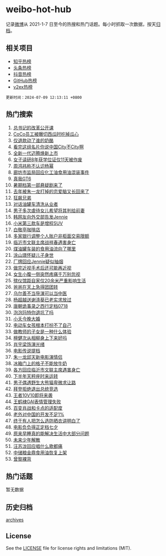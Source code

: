 # weibo-hot-hub

记录[微博](https://www.weibo.com)从 2021-1-7 日至今的热搜和热门话题。每小时抓取一次数据，按天[归档](archives)。

## 相关项目

- [知乎热榜](https://github.com/lonnyzhang423/zhihu-hot-hub)
- [头条热榜](https://github.com/lonnyzhang423/toutiao-hot-hub)
- [抖音热榜](https://github.com/lonnyzhang423/douyin-hot-hub)
- [GitHub热榜](https://github.com/lonnyzhang423/github-hot-hub)
- [v2ex热榜](https://github.com/lonnyzhang423/v2ex-hot-hub)


`更新时间：2024-07-09 12:13:11 +0800`

## 热门搜索

1. [总书记的改革公开课](https://m.weibo.cn/search?containerid=100103type%3D1%26t%3D10%26q%3D%23%E6%80%BB%E4%B9%A6%E8%AE%B0%E7%9A%84%E6%94%B9%E9%9D%A9%E5%85%AC%E5%BC%80%E8%AF%BE%23&stream_entry_id=51&isnewpage=1&extparam=seat%3D1%26pos%3D0%26filter_type%3Drealtimehot%26stream_entry_id%3D51%26dgr%3D0%26q%3D%2523%25E6%2580%25BB%25E4%25B9%25A6%25E8%25AE%25B0%25E7%259A%2584%25E6%2594%25B9%25E9%259D%25A9%25E5%2585%25AC%25E5%25BC%2580%25E8%25AF%25BE%2523%26c_type%3D51%26cate%3D10103%26display_time%3D1720498390%26pre_seqid%3D172049839030602749519)
1. [CoCo员工被曝切西瓜时吃掉瓜心](https://m.weibo.cn/search?containerid=100103type%3D1%26t%3D10%26q%3D%23CoCo%E5%91%98%E5%B7%A5%E8%A2%AB%E6%9B%9D%E5%88%87%E8%A5%BF%E7%93%9C%E6%97%B6%E5%90%83%E6%8E%89%E7%93%9C%E5%BF%83%23&stream_entry_id=31&isnewpage=1&extparam=seat%3D1%26flag%3D2%26filter_type%3Drealtimehot%26c_type%3D31%26lcate%3D5001%26cate%3D5001%26realpos%3D1%26q%3D%2523CoCo%25E5%2591%2598%25E5%25B7%25A5%25E8%25A2%25AB%25E6%259B%259D%25E5%2588%2587%25E8%25A5%25BF%25E7%2593%259C%25E6%2597%25B6%25E5%2590%2583%25E6%258E%2589%25E7%2593%259C%25E5%25BF%2583%2523%26dgr%3D0%26band_rank%3D1%26pos%3D0%26stream_entry_id%3D31%26display_time%3D1720498390%26pre_seqid%3D172049839030602749519)
1. [仅退款动了谁的奶酪](https://m.weibo.cn/search?containerid=100103type%3D1%26t%3D10%26q%3D%23%E4%BB%85%E9%80%80%E6%AC%BE%E5%8A%A8%E4%BA%86%E8%B0%81%E7%9A%84%E5%A5%B6%E9%85%AA%23&stream_entry_id=31&isnewpage=1&extparam=seat%3D1%26flag%3D2%26filter_type%3Drealtimehot%26c_type%3D31%26lcate%3D5001%26cate%3D5001%26realpos%3D2%26q%3D%2523%25E4%25BB%2585%25E9%2580%2580%25E6%25AC%25BE%25E5%258A%25A8%25E4%25BA%2586%25E8%25B0%2581%25E7%259A%2584%25E5%25A5%25B6%25E9%2585%25AA%2523%26dgr%3D0%26band_rank%3D2%26pos%3D1%26stream_entry_id%3D31%26display_time%3D1720498390%26pre_seqid%3D172049839030602749519)
1. [看完这组名片你说中国City不City啊](https://m.weibo.cn/search?containerid=100103type%3D1%26t%3D10%26q%3D%23%E7%9C%8B%E5%AE%8C%E8%BF%99%E7%BB%84%E5%90%8D%E7%89%87%E4%BD%A0%E8%AF%B4%E4%B8%AD%E5%9B%BDCity%E4%B8%8DCity%E5%95%8A%23&stream_entry_id=31&isnewpage=1&extparam=seat%3D1%26flag%3D0%26filter_type%3Drealtimehot%26c_type%3D31%26lcate%3D5001%26cate%3D5001%26realpos%3D3%26q%3D%2523%25E7%259C%258B%25E5%25AE%258C%25E8%25BF%2599%25E7%25BB%2584%25E5%2590%258D%25E7%2589%2587%25E4%25BD%25A0%25E8%25AF%25B4%25E4%25B8%25AD%25E5%259B%25BDCity%25E4%25B8%258DCity%25E5%2595%258A%2523%26dgr%3D0%26band_rank%3D3%26pos%3D2%26stream_entry_id%3D31%26display_time%3D1720498390%26pre_seqid%3D172049839030602749519)
1. [全新一代迈腾焕新上市](https://m.weibo.cn/search?containerid=100103type%3D1%26t%3D10%26q%3D%23%E5%85%A8%E6%96%B0%E4%B8%80%E4%BB%A3%E8%BF%88%E8%85%BE%E7%84%95%E6%96%B0%E4%B8%8A%E5%B8%82%23&stream_entry_id=31&isnewpage=1&extparam=seat%3D1%26filter_type%3Drealtimehot%26c_type%3D31%26lcate%3D5001%26cate%3D5001%26topic_ad%3D1%26is_ad_pos%3D1%26adid%3D245367%26stream_entry_id%3D31%26dgr%3D0%26q%3D%2523%25E5%2585%25A8%25E6%2596%25B0%25E4%25B8%2580%25E4%25BB%25A3%25E8%25BF%2588%25E8%2585%25BE%25E7%2584%2595%25E6%2596%25B0%25E4%25B8%258A%25E5%25B8%2582%2523%26band_rank%3D4%26pos%3D3%26display_time%3D1720498390%26pre_seqid%3D172049839030602749519)
1. [女子读研8年获学位证仅11天被作废](https://m.weibo.cn/search?containerid=100103type%3D1%26t%3D10%26q%3D%23%E5%A5%B3%E5%AD%90%E8%AF%BB%E7%A0%948%E5%B9%B4%E8%8E%B7%E5%AD%A6%E4%BD%8D%E8%AF%81%E4%BB%8511%E5%A4%A9%E8%A2%AB%E4%BD%9C%E5%BA%9F%23&stream_entry_id=31&isnewpage=1&extparam=seat%3D1%26flag%3D0%26filter_type%3Drealtimehot%26c_type%3D31%26lcate%3D5001%26cate%3D5001%26realpos%3D4%26q%3D%2523%25E5%25A5%25B3%25E5%25AD%2590%25E8%25AF%25BB%25E7%25A0%25948%25E5%25B9%25B4%25E8%258E%25B7%25E5%25AD%25A6%25E4%25BD%258D%25E8%25AF%2581%25E4%25BB%258511%25E5%25A4%25A9%25E8%25A2%25AB%25E4%25BD%259C%25E5%25BA%259F%2523%26dgr%3D0%26band_rank%3D4%26pos%3D4%26stream_entry_id%3D31%26display_time%3D1720498390%26pre_seqid%3D172049839030602749519)
1. [周鸿祎称不认识杨幂](https://m.weibo.cn/search?containerid=100103type%3D1%26t%3D10%26q%3D%23%E5%91%A8%E9%B8%BF%E7%A5%8E%E7%A7%B0%E4%B8%8D%E8%AE%A4%E8%AF%86%E6%9D%A8%E5%B9%82%23&stream_entry_id=31&isnewpage=1&extparam=seat%3D1%26flag%3D2%26filter_type%3Drealtimehot%26c_type%3D31%26lcate%3D5001%26cate%3D5001%26realpos%3D5%26q%3D%2523%25E5%2591%25A8%25E9%25B8%25BF%25E7%25A5%258E%25E7%25A7%25B0%25E4%25B8%258D%25E8%25AE%25A4%25E8%25AF%2586%25E6%259D%25A8%25E5%25B9%2582%2523%26dgr%3D0%26band_rank%3D5%26pos%3D5%26stream_entry_id%3D31%26display_time%3D1720498390%26pre_seqid%3D172049839030602749519)
1. [廊坊市监局回应化工油食用油混装事件](https://m.weibo.cn/search?containerid=100103type%3D1%26t%3D10%26q%3D%23%E5%BB%8A%E5%9D%8A%E5%B8%82%E7%9B%91%E5%B1%80%E5%9B%9E%E5%BA%94%E5%8C%96%E5%B7%A5%E6%B2%B9%E9%A3%9F%E7%94%A8%E6%B2%B9%E6%B7%B7%E8%A3%85%E4%BA%8B%E4%BB%B6%23&stream_entry_id=31&isnewpage=1&extparam=seat%3D1%26flag%3D0%26filter_type%3Drealtimehot%26c_type%3D31%26lcate%3D5001%26cate%3D5001%26realpos%3D6%26q%3D%2523%25E5%25BB%258A%25E5%259D%258A%25E5%25B8%2582%25E7%259B%2591%25E5%25B1%2580%25E5%259B%259E%25E5%25BA%2594%25E5%258C%2596%25E5%25B7%25A5%25E6%25B2%25B9%25E9%25A3%259F%25E7%2594%25A8%25E6%25B2%25B9%25E6%25B7%25B7%25E8%25A3%2585%25E4%25BA%258B%25E4%25BB%25B6%2523%26dgr%3D0%26band_rank%3D6%26pos%3D6%26stream_entry_id%3D31%26display_time%3D1720498390%26pre_seqid%3D172049839030602749519)
1. [真我GT6](https://m.weibo.cn/search?containerid=100103type%3D1%26t%3D10%26q%3D%23%E7%9C%9F%E6%88%91GT6%23&stream_entry_id=31&isnewpage=1&extparam=seat%3D1%26filter_type%3Drealtimehot%26c_type%3D31%26lcate%3D5001%26cate%3D5001%26topic_ad%3D1%26is_ad_pos%3D1%26adid%3D245380%26stream_entry_id%3D31%26dgr%3D0%26q%3D%2523%25E7%259C%259F%25E6%2588%2591GT6%2523%26band_rank%3D7%26pos%3D7%26display_time%3D1720498390%26pre_seqid%3D172049839030602749519)
1. [暑期档第一部悬疑剧来了](https://m.weibo.cn/search?containerid=100103type%3D1%26t%3D10%26q%3D%23%E6%9A%91%E6%9C%9F%E6%A1%A3%E7%AC%AC%E4%B8%80%E9%83%A8%E6%82%AC%E7%96%91%E5%89%A7%E6%9D%A5%E4%BA%86%23&stream_entry_id=31&isnewpage=1&extparam=seat%3D1%26flag%3D2%26filter_type%3Drealtimehot%26c_type%3D31%26lcate%3D5001%26cate%3D5001%26realpos%3D7%26q%3D%2523%25E6%259A%2591%25E6%259C%259F%25E6%25A1%25A3%25E7%25AC%25AC%25E4%25B8%2580%25E9%2583%25A8%25E6%2582%25AC%25E7%2596%2591%25E5%2589%25A7%25E6%259D%25A5%25E4%25BA%2586%2523%26dgr%3D0%26band_rank%3D7%26pos%3D8%26stream_entry_id%3D31%26display_time%3D1720498390%26pre_seqid%3D172049839030602749519)
1. [去年被朱一龙打掉的恋爱脑又长回来了](https://m.weibo.cn/search?containerid=100103type%3D1%26t%3D10%26q%3D%23%E5%8E%BB%E5%B9%B4%E8%A2%AB%E6%9C%B1%E4%B8%80%E9%BE%99%E6%89%93%E6%8E%89%E7%9A%84%E6%81%8B%E7%88%B1%E8%84%91%E5%8F%88%E9%95%BF%E5%9B%9E%E6%9D%A5%E4%BA%86%23&stream_entry_id=31&isnewpage=1&extparam=seat%3D1%26flag%3D1%26filter_type%3Drealtimehot%26c_type%3D31%26lcate%3D5001%26cate%3D5001%26realpos%3D8%26q%3D%2523%25E5%258E%25BB%25E5%25B9%25B4%25E8%25A2%25AB%25E6%259C%25B1%25E4%25B8%2580%25E9%25BE%2599%25E6%2589%2593%25E6%258E%2589%25E7%259A%2584%25E6%2581%258B%25E7%2588%25B1%25E8%2584%2591%25E5%258F%2588%25E9%2595%25BF%25E5%259B%259E%25E6%259D%25A5%25E4%25BA%2586%2523%26dgr%3D0%26band_rank%3D8%26pos%3D9%26stream_entry_id%3D31%26display_time%3D1720498390%26pre_seqid%3D172049839030602749519)
1. [狂飙兄弟](https://m.weibo.cn/search?containerid=100103type%3D1%26t%3D10%26q%3D%E7%8B%82%E9%A3%99%E5%85%84%E5%BC%9F&stream_entry_id=31&isnewpage=1&extparam=seat%3D1%26flag%3D1%26filter_type%3Drealtimehot%26c_type%3D31%26lcate%3D5001%26cate%3D5001%26realpos%3D9%26q%3D%25E7%258B%2582%25E9%25A3%2599%25E5%2585%2584%25E5%25BC%259F%26dgr%3D0%26band_rank%3D9%26pos%3D10%26stream_entry_id%3D31%26display_time%3D1720498390%26pre_seqid%3D172049839030602749519)
1. [对话油罐车清洗从业者](https://m.weibo.cn/search?containerid=100103type%3D1%26t%3D10%26q%3D%23%E5%AF%B9%E8%AF%9D%E6%B2%B9%E7%BD%90%E8%BD%A6%E6%B8%85%E6%B4%97%E4%BB%8E%E4%B8%9A%E8%80%85%23&stream_entry_id=31&isnewpage=1&extparam=seat%3D1%26flag%3D1%26filter_type%3Drealtimehot%26c_type%3D31%26lcate%3D5001%26cate%3D5001%26realpos%3D10%26q%3D%2523%25E5%25AF%25B9%25E8%25AF%259D%25E6%25B2%25B9%25E7%25BD%2590%25E8%25BD%25A6%25E6%25B8%2585%25E6%25B4%2597%25E4%25BB%258E%25E4%25B8%259A%25E8%2580%2585%2523%26dgr%3D0%26band_rank%3D10%26pos%3D11%26stream_entry_id%3D31%26display_time%3D1720498390%26pre_seqid%3D172049839030602749519)
1. [男子多次虐待女儿希望将其判给前妻](https://m.weibo.cn/search?containerid=100103type%3D1%26t%3D10%26q%3D%23%E7%94%B7%E5%AD%90%E5%A4%9A%E6%AC%A1%E8%99%90%E5%BE%85%E5%A5%B3%E5%84%BF%E5%B8%8C%E6%9C%9B%E5%B0%86%E5%85%B6%E5%88%A4%E7%BB%99%E5%89%8D%E5%A6%BB%23&stream_entry_id=31&isnewpage=1&extparam=seat%3D1%26flag%3D2%26filter_type%3Drealtimehot%26c_type%3D31%26lcate%3D5001%26cate%3D5001%26realpos%3D11%26q%3D%2523%25E7%2594%25B7%25E5%25AD%2590%25E5%25A4%259A%25E6%25AC%25A1%25E8%2599%2590%25E5%25BE%2585%25E5%25A5%25B3%25E5%2584%25BF%25E5%25B8%258C%25E6%259C%259B%25E5%25B0%2586%25E5%2585%25B6%25E5%2588%25A4%25E7%25BB%2599%25E5%2589%258D%25E5%25A6%25BB%2523%26dgr%3D0%26band_rank%3D11%26pos%3D12%26stream_entry_id%3D31%26display_time%3D1720498390%26pre_seqid%3D172049839030602749519)
1. [韩网友向外交部告发Jennie](https://m.weibo.cn/search?containerid=100103type%3D1%26t%3D10%26q%3D%23%E9%9F%A9%E7%BD%91%E5%8F%8B%E5%90%91%E5%A4%96%E4%BA%A4%E9%83%A8%E5%91%8A%E5%8F%91Jennie%23&stream_entry_id=31&isnewpage=1&extparam=seat%3D1%26flag%3D0%26filter_type%3Drealtimehot%26c_type%3D31%26lcate%3D5001%26cate%3D5001%26realpos%3D12%26q%3D%2523%25E9%259F%25A9%25E7%25BD%2591%25E5%258F%258B%25E5%2590%2591%25E5%25A4%2596%25E4%25BA%25A4%25E9%2583%25A8%25E5%2591%258A%25E5%258F%2591Jennie%2523%26dgr%3D0%26band_rank%3D12%26pos%3D13%26stream_entry_id%3D31%26display_time%3D1720498390%26pre_seqid%3D172049839030602749519)
1. [小米第三款车是增程SUV](https://m.weibo.cn/search?containerid=100103type%3D1%26t%3D10%26q%3D%23%E5%B0%8F%E7%B1%B3%E7%AC%AC%E4%B8%89%E6%AC%BE%E8%BD%A6%E6%98%AF%E5%A2%9E%E7%A8%8BSUV%23&stream_entry_id=31&isnewpage=1&extparam=seat%3D1%26flag%3D1%26filter_type%3Drealtimehot%26c_type%3D31%26lcate%3D5001%26cate%3D5001%26realpos%3D13%26q%3D%2523%25E5%25B0%258F%25E7%25B1%25B3%25E7%25AC%25AC%25E4%25B8%2589%25E6%25AC%25BE%25E8%25BD%25A6%25E6%2598%25AF%25E5%25A2%259E%25E7%25A8%258BSUV%2523%26dgr%3D0%26band_rank%3D13%26pos%3D14%26stream_entry_id%3D31%26display_time%3D1720498390%26pre_seqid%3D172049839030602749519)
1. [白敬亭咖啡店](https://m.weibo.cn/search?containerid=100103type%3D1%26t%3D10%26q%3D%E7%99%BD%E6%95%AC%E4%BA%AD%E5%92%96%E5%95%A1%E5%BA%97&stream_entry_id=31&isnewpage=1&extparam=seat%3D1%26flag%3D1%26filter_type%3Drealtimehot%26c_type%3D31%26lcate%3D5001%26cate%3D5001%26realpos%3D14%26q%3D%25E7%2599%25BD%25E6%2595%25AC%25E4%25BA%25AD%25E5%2592%2596%25E5%2595%25A1%25E5%25BA%2597%26dgr%3D0%26band_rank%3D14%26pos%3D15%26stream_entry_id%3D31%26display_time%3D1720498390%26pre_seqid%3D172049839030602749519)
1. [多家银行调整个人账户非柜面交易限额](https://m.weibo.cn/search?containerid=100103type%3D1%26t%3D10%26q%3D%23%E5%A4%9A%E5%AE%B6%E9%93%B6%E8%A1%8C%E8%B0%83%E6%95%B4%E4%B8%AA%E4%BA%BA%E8%B4%A6%E6%88%B7%E9%9D%9E%E6%9F%9C%E9%9D%A2%E4%BA%A4%E6%98%93%E9%99%90%E9%A2%9D%23&stream_entry_id=31&isnewpage=1&extparam=seat%3D1%26flag%3D1%26filter_type%3Drealtimehot%26c_type%3D31%26lcate%3D5001%26cate%3D5001%26realpos%3D15%26q%3D%2523%25E5%25A4%259A%25E5%25AE%25B6%25E9%2593%25B6%25E8%25A1%258C%25E8%25B0%2583%25E6%2595%25B4%25E4%25B8%25AA%25E4%25BA%25BA%25E8%25B4%25A6%25E6%2588%25B7%25E9%259D%259E%25E6%259F%259C%25E9%259D%25A2%25E4%25BA%25A4%25E6%2598%2593%25E9%2599%2590%25E9%25A2%259D%2523%26dgr%3D0%26band_rank%3D15%26pos%3D16%26stream_entry_id%3D31%26display_time%3D1720498390%26pre_seqid%3D172049839030602749519)
1. [临沂市文联主席战祥春遇害身亡](https://m.weibo.cn/search?containerid=100103type%3D1%26t%3D10%26q%3D%23%E4%B8%B4%E6%B2%82%E5%B8%82%E6%96%87%E8%81%94%E4%B8%BB%E5%B8%AD%E6%88%98%E7%A5%A5%E6%98%A5%E9%81%87%E5%AE%B3%E8%BA%AB%E4%BA%A1%23&stream_entry_id=31&isnewpage=1&extparam=seat%3D1%26flag%3D1%26filter_type%3Drealtimehot%26c_type%3D31%26lcate%3D5001%26cate%3D5001%26realpos%3D16%26q%3D%2523%25E4%25B8%25B4%25E6%25B2%2582%25E5%25B8%2582%25E6%2596%2587%25E8%2581%2594%25E4%25B8%25BB%25E5%25B8%25AD%25E6%2588%2598%25E7%25A5%25A5%25E6%2598%25A5%25E9%2581%2587%25E5%25AE%25B3%25E8%25BA%25AB%25E4%25BA%25A1%2523%26dgr%3D0%26band_rank%3D16%26pos%3D17%26stream_entry_id%3D31%26display_time%3D1720498390%26pre_seqid%3D172049839030602749519)
1. [煤油罐车装的食用油流向了哪里](https://m.weibo.cn/search?containerid=100103type%3D1%26t%3D10%26q%3D%23%E7%85%A4%E6%B2%B9%E7%BD%90%E8%BD%A6%E8%A3%85%E7%9A%84%E9%A3%9F%E7%94%A8%E6%B2%B9%E6%B5%81%E5%90%91%E4%BA%86%E5%93%AA%E9%87%8C%23&stream_entry_id=31&isnewpage=1&extparam=seat%3D1%26flag%3D0%26filter_type%3Drealtimehot%26c_type%3D31%26lcate%3D5001%26cate%3D5001%26realpos%3D17%26q%3D%2523%25E7%2585%25A4%25E6%25B2%25B9%25E7%25BD%2590%25E8%25BD%25A6%25E8%25A3%2585%25E7%259A%2584%25E9%25A3%259F%25E7%2594%25A8%25E6%25B2%25B9%25E6%25B5%2581%25E5%2590%2591%25E4%25BA%2586%25E5%2593%25AA%25E9%2587%258C%2523%26dgr%3D0%26band_rank%3D17%26pos%3D18%26stream_entry_id%3D31%26display_time%3D1720498390%26pre_seqid%3D172049839030602749519)
1. [涂山璟怀疑儿子身世](https://m.weibo.cn/search?containerid=100103type%3D1%26t%3D10%26q%3D%23%E6%B6%82%E5%B1%B1%E7%92%9F%E6%80%80%E7%96%91%E5%84%BF%E5%AD%90%E8%BA%AB%E4%B8%96%23&stream_entry_id=31&isnewpage=1&extparam=seat%3D1%26flag%3D2%26filter_type%3Drealtimehot%26c_type%3D31%26lcate%3D5001%26cate%3D5001%26realpos%3D18%26q%3D%2523%25E6%25B6%2582%25E5%25B1%25B1%25E7%2592%259F%25E6%2580%2580%25E7%2596%2591%25E5%2584%25BF%25E5%25AD%2590%25E8%25BA%25AB%25E4%25B8%2596%2523%26dgr%3D0%26band_rank%3D18%26pos%3D19%26stream_entry_id%3D31%26display_time%3D1720498390%26pre_seqid%3D172049839030602749519)
1. [厂牌回应Jennie疑似抽烟](https://m.weibo.cn/search?containerid=100103type%3D1%26t%3D10%26q%3D%23%E5%8E%82%E7%89%8C%E5%9B%9E%E5%BA%94Jennie%E7%96%91%E4%BC%BC%E6%8A%BD%E7%83%9F%23&stream_entry_id=31&isnewpage=1&extparam=seat%3D1%26flag%3D1%26filter_type%3Drealtimehot%26c_type%3D31%26lcate%3D5001%26cate%3D5001%26realpos%3D19%26q%3D%2523%25E5%258E%2582%25E7%2589%258C%25E5%259B%259E%25E5%25BA%2594Jennie%25E7%2596%2591%25E4%25BC%25BC%25E6%258A%25BD%25E7%2583%259F%2523%26dgr%3D0%26band_rank%3D19%26pos%3D20%26stream_entry_id%3D31%26display_time%3D1720498390%26pre_seqid%3D172049839030602749519)
1. [做完近视手术后还可能再近视](https://m.weibo.cn/search?containerid=100103type%3D1%26t%3D10%26q%3D%23%E5%81%9A%E5%AE%8C%E8%BF%91%E8%A7%86%E6%89%8B%E6%9C%AF%E5%90%8E%E8%BF%98%E5%8F%AF%E8%83%BD%E5%86%8D%E8%BF%91%E8%A7%86%23&stream_entry_id=31&isnewpage=1&extparam=seat%3D1%26flag%3D1%26filter_type%3Drealtimehot%26c_type%3D31%26lcate%3D5001%26cate%3D5001%26realpos%3D20%26q%3D%2523%25E5%2581%259A%25E5%25AE%258C%25E8%25BF%2591%25E8%25A7%2586%25E6%2589%258B%25E6%259C%25AF%25E5%2590%258E%25E8%25BF%2598%25E5%258F%25AF%25E8%2583%25BD%25E5%2586%258D%25E8%25BF%2591%25E8%25A7%2586%2523%26dgr%3D0%26band_rank%3D20%26pos%3D21%26stream_entry_id%3D31%26display_time%3D1720498390%26pre_seqid%3D172049839030602749519)
1. [女生小腹一侧突然疼痛千万别忽视](https://m.weibo.cn/search?containerid=100103type%3D1%26t%3D10%26q%3D%23%E5%A5%B3%E7%94%9F%E5%B0%8F%E8%85%B9%E4%B8%80%E4%BE%A7%E7%AA%81%E7%84%B6%E7%96%BC%E7%97%9B%E5%8D%83%E4%B8%87%E5%88%AB%E5%BF%BD%E8%A7%86%23&stream_entry_id=31&isnewpage=1&extparam=seat%3D1%26flag%3D0%26filter_type%3Drealtimehot%26c_type%3D31%26lcate%3D5001%26cate%3D5001%26realpos%3D21%26q%3D%2523%25E5%25A5%25B3%25E7%2594%259F%25E5%25B0%258F%25E8%2585%25B9%25E4%25B8%2580%25E4%25BE%25A7%25E7%25AA%2581%25E7%2584%25B6%25E7%2596%25BC%25E7%2597%259B%25E5%258D%2583%25E4%25B8%2587%25E5%2588%25AB%25E5%25BF%25BD%25E8%25A7%2586%2523%26dgr%3D0%26band_rank%3D21%26pos%3D22%26stream_entry_id%3D31%26display_time%3D1720498390%26pre_seqid%3D172049839030602749519)
1. [殡仪馆距自家仅20余米严重影响生活](https://m.weibo.cn/search?containerid=100103type%3D1%26t%3D10%26q%3D%23%E6%AE%A1%E4%BB%AA%E9%A6%86%E8%B7%9D%E8%87%AA%E5%AE%B6%E4%BB%8520%E4%BD%99%E7%B1%B3%E4%B8%A5%E9%87%8D%E5%BD%B1%E5%93%8D%E7%94%9F%E6%B4%BB%23&stream_entry_id=31&isnewpage=1&extparam=seat%3D1%26flag%3D1%26filter_type%3Drealtimehot%26c_type%3D31%26lcate%3D5001%26cate%3D5001%26realpos%3D22%26q%3D%2523%25E6%25AE%25A1%25E4%25BB%25AA%25E9%25A6%2586%25E8%25B7%259D%25E8%2587%25AA%25E5%25AE%25B6%25E4%25BB%258520%25E4%25BD%2599%25E7%25B1%25B3%25E4%25B8%25A5%25E9%2587%258D%25E5%25BD%25B1%25E5%2593%258D%25E7%2594%259F%25E6%25B4%25BB%2523%26dgr%3D0%26band_rank%3D22%26pos%3D23%26stream_entry_id%3D31%26display_time%3D1720498390%26pre_seqid%3D172049839030602749519)
1. [爸爸在天上急得团团转](https://m.weibo.cn/search?containerid=100103type%3D1%26t%3D10%26q%3D%E7%88%B8%E7%88%B8%E5%9C%A8%E5%A4%A9%E4%B8%8A%E6%80%A5%E5%BE%97%E5%9B%A2%E5%9B%A2%E8%BD%AC&stream_entry_id=31&isnewpage=1&extparam=seat%3D1%26flag%3D1%26filter_type%3Drealtimehot%26c_type%3D31%26lcate%3D5001%26cate%3D5001%26realpos%3D23%26q%3D%25E7%2588%25B8%25E7%2588%25B8%25E5%259C%25A8%25E5%25A4%25A9%25E4%25B8%258A%25E6%2580%25A5%25E5%25BE%2597%25E5%259B%25A2%25E5%259B%25A2%25E8%25BD%25AC%26dgr%3D0%26band_rank%3D23%26pos%3D24%26stream_entry_id%3D31%26display_time%3D1720498390%26pre_seqid%3D172049839030602749519)
1. [乌尔善不当导演可以当中医](https://m.weibo.cn/search?containerid=100103type%3D1%26t%3D10%26q%3D%23%E4%B9%8C%E5%B0%94%E5%96%84%E4%B8%8D%E5%BD%93%E5%AF%BC%E6%BC%94%E5%8F%AF%E4%BB%A5%E5%BD%93%E4%B8%AD%E5%8C%BB%23&stream_entry_id=31&isnewpage=1&extparam=seat%3D1%26flag%3D1%26filter_type%3Drealtimehot%26c_type%3D31%26lcate%3D5001%26cate%3D5001%26realpos%3D24%26q%3D%2523%25E4%25B9%258C%25E5%25B0%2594%25E5%2596%2584%25E4%25B8%258D%25E5%25BD%2593%25E5%25AF%25BC%25E6%25BC%2594%25E5%258F%25AF%25E4%25BB%25A5%25E5%25BD%2593%25E4%25B8%25AD%25E5%258C%25BB%2523%26dgr%3D0%26band_rank%3D24%26pos%3D25%26stream_entry_id%3D31%26display_time%3D1720498390%26pre_seqid%3D172049839030602749519)
1. [杨超越送谢涤葵已老实求放过](https://m.weibo.cn/search?containerid=100103type%3D1%26t%3D10%26q%3D%23%E6%9D%A8%E8%B6%85%E8%B6%8A%E9%80%81%E8%B0%A2%E6%B6%A4%E8%91%B5%E5%B7%B2%E8%80%81%E5%AE%9E%E6%B1%82%E6%94%BE%E8%BF%87%23&stream_entry_id=31&isnewpage=1&extparam=seat%3D1%26flag%3D1%26filter_type%3Drealtimehot%26c_type%3D31%26lcate%3D5001%26cate%3D5001%26realpos%3D25%26q%3D%2523%25E6%259D%25A8%25E8%25B6%2585%25E8%25B6%258A%25E9%2580%2581%25E8%25B0%25A2%25E6%25B6%25A4%25E8%2591%25B5%25E5%25B7%25B2%25E8%2580%2581%25E5%25AE%259E%25E6%25B1%2582%25E6%2594%25BE%25E8%25BF%2587%2523%26dgr%3D0%26band_rank%3D25%26pos%3D26%26stream_entry_id%3D31%26display_time%3D1720498390%26pre_seqid%3D172049839030602749519)
1. [唐朝诡事录之西行定档0718](https://m.weibo.cn/search?containerid=100103type%3D1%26t%3D10%26q%3D%23%E5%94%90%E6%9C%9D%E8%AF%A1%E4%BA%8B%E5%BD%95%E4%B9%8B%E8%A5%BF%E8%A1%8C%E5%AE%9A%E6%A1%A30718%23&stream_entry_id=31&isnewpage=1&extparam=seat%3D1%26flag%3D0%26filter_type%3Drealtimehot%26c_type%3D31%26lcate%3D5001%26cate%3D5001%26realpos%3D26%26q%3D%2523%25E5%2594%2590%25E6%259C%259D%25E8%25AF%25A1%25E4%25BA%258B%25E5%25BD%2595%25E4%25B9%258B%25E8%25A5%25BF%25E8%25A1%258C%25E5%25AE%259A%25E6%25A1%25A30718%2523%26dgr%3D0%26band_rank%3D26%26pos%3D27%26stream_entry_id%3D31%26display_time%3D1720498390%26pre_seqid%3D172049839030602749519)
1. [泡泡玛特你退坑了吗](https://m.weibo.cn/search?containerid=100103type%3D1%26t%3D10%26q%3D%23%E6%B3%A1%E6%B3%A1%E7%8E%9B%E7%89%B9%E4%BD%A0%E9%80%80%E5%9D%91%E4%BA%86%E5%90%97%23&stream_entry_id=31&isnewpage=1&extparam=seat%3D1%26flag%3D1%26filter_type%3Drealtimehot%26c_type%3D31%26lcate%3D5001%26cate%3D5001%26realpos%3D27%26q%3D%2523%25E6%25B3%25A1%25E6%25B3%25A1%25E7%258E%259B%25E7%2589%25B9%25E4%25BD%25A0%25E9%2580%2580%25E5%259D%2591%25E4%25BA%2586%25E5%2590%2597%2523%26dgr%3D0%26band_rank%3D27%26pos%3D28%26stream_entry_id%3D31%26display_time%3D1720498390%26pre_seqid%3D172049839030602749519)
1. [小夭今晚大婚](https://m.weibo.cn/search?containerid=100103type%3D1%26t%3D10%26q%3D%23%E5%B0%8F%E5%A4%AD%E4%BB%8A%E6%99%9A%E5%A4%A7%E5%A9%9A%23&stream_entry_id=31&isnewpage=1&extparam=seat%3D1%26flag%3D1%26filter_type%3Drealtimehot%26c_type%3D31%26lcate%3D5001%26cate%3D5001%26realpos%3D28%26q%3D%2523%25E5%25B0%258F%25E5%25A4%25AD%25E4%25BB%258A%25E6%2599%259A%25E5%25A4%25A7%25E5%25A9%259A%2523%26dgr%3D0%26band_rank%3D28%26pos%3D29%26stream_entry_id%3D31%26display_time%3D1720498390%26pre_seqid%3D172049839030602749519)
1. [电动车女孩根本打扮不了自己](https://m.weibo.cn/search?containerid=100103type%3D1%26t%3D10%26q%3D%23%E7%94%B5%E5%8A%A8%E8%BD%A6%E5%A5%B3%E5%AD%A9%E6%A0%B9%E6%9C%AC%E6%89%93%E6%89%AE%E4%B8%8D%E4%BA%86%E8%87%AA%E5%B7%B1%23&stream_entry_id=31&isnewpage=1&extparam=seat%3D1%26flag%3D0%26filter_type%3Drealtimehot%26c_type%3D31%26lcate%3D5001%26cate%3D5001%26realpos%3D29%26q%3D%2523%25E7%2594%25B5%25E5%258A%25A8%25E8%25BD%25A6%25E5%25A5%25B3%25E5%25AD%25A9%25E6%25A0%25B9%25E6%259C%25AC%25E6%2589%2593%25E6%2589%25AE%25E4%25B8%258D%25E4%25BA%2586%25E8%2587%25AA%25E5%25B7%25B1%2523%26dgr%3D0%26band_rank%3D29%26pos%3D30%26stream_entry_id%3D31%26display_time%3D1720498390%26pre_seqid%3D172049839030602749519)
1. [做教师的子女是一种什么体验](https://m.weibo.cn/search?containerid=100103type%3D1%26t%3D10%26q%3D%23%E5%81%9A%E6%95%99%E5%B8%88%E7%9A%84%E5%AD%90%E5%A5%B3%E6%98%AF%E4%B8%80%E7%A7%8D%E4%BB%80%E4%B9%88%E4%BD%93%E9%AA%8C%23&stream_entry_id=31&isnewpage=1&extparam=seat%3D1%26flag%3D0%26filter_type%3Drealtimehot%26c_type%3D31%26lcate%3D5001%26cate%3D5001%26realpos%3D30%26q%3D%2523%25E5%2581%259A%25E6%2595%2599%25E5%25B8%2588%25E7%259A%2584%25E5%25AD%2590%25E5%25A5%25B3%25E6%2598%25AF%25E4%25B8%2580%25E7%25A7%258D%25E4%25BB%2580%25E4%25B9%2588%25E4%25BD%2593%25E9%25AA%258C%2523%26dgr%3D0%26band_rank%3D30%26pos%3D31%26stream_entry_id%3D31%26display_time%3D1720498390%26pre_seqid%3D172049839030602749519)
1. [檀健次从相柳身上下来好吗](https://m.weibo.cn/search?containerid=100103type%3D1%26t%3D10%26q%3D%E6%AA%80%E5%81%A5%E6%AC%A1%E4%BB%8E%E7%9B%B8%E6%9F%B3%E8%BA%AB%E4%B8%8A%E4%B8%8B%E6%9D%A5%E5%A5%BD%E5%90%97&stream_entry_id=31&isnewpage=1&extparam=seat%3D1%26flag%3D0%26filter_type%3Drealtimehot%26c_type%3D31%26lcate%3D5001%26cate%3D5001%26realpos%3D31%26q%3D%25E6%25AA%2580%25E5%2581%25A5%25E6%25AC%25A1%25E4%25BB%258E%25E7%259B%25B8%25E6%259F%25B3%25E8%25BA%25AB%25E4%25B8%258A%25E4%25B8%258B%25E6%259D%25A5%25E5%25A5%25BD%25E5%2590%2597%26dgr%3D0%26band_rank%3D31%26pos%3D32%26stream_entry_id%3D31%26display_time%3D1720498390%26pre_seqid%3D172049839030602749519)
1. [肖宇梁饰演光绪](https://m.weibo.cn/search?containerid=100103type%3D1%26t%3D10%26q%3D%23%E8%82%96%E5%AE%87%E6%A2%81%E9%A5%B0%E6%BC%94%E5%85%89%E7%BB%AA%23&stream_entry_id=31&isnewpage=1&extparam=seat%3D1%26flag%3D1%26filter_type%3Drealtimehot%26c_type%3D31%26lcate%3D5001%26cate%3D5001%26realpos%3D32%26q%3D%2523%25E8%2582%2596%25E5%25AE%2587%25E6%25A2%2581%25E9%25A5%25B0%25E6%25BC%2594%25E5%2585%2589%25E7%25BB%25AA%2523%26dgr%3D0%26band_rank%3D32%26pos%3D33%26stream_entry_id%3D31%26display_time%3D1720498390%26pre_seqid%3D172049839030602749519)
1. [电影传说提档](https://m.weibo.cn/search?containerid=100103type%3D1%26t%3D10%26q%3D%23%E7%94%B5%E5%BD%B1%E4%BC%A0%E8%AF%B4%E6%8F%90%E6%A1%A3%23&stream_entry_id=31&isnewpage=1&extparam=seat%3D1%26flag%3D1%26filter_type%3Drealtimehot%26c_type%3D31%26lcate%3D5001%26cate%3D5001%26realpos%3D33%26q%3D%2523%25E7%2594%25B5%25E5%25BD%25B1%25E4%25BC%25A0%25E8%25AF%25B4%25E6%258F%2590%25E6%25A1%25A3%2523%26dgr%3D0%26band_rank%3D33%26pos%3D34%26stream_entry_id%3D31%26display_time%3D1720498390%26pre_seqid%3D172049839030602749519)
1. [朱一龙邱天新电影演情侣](https://m.weibo.cn/search?containerid=100103type%3D1%26t%3D10%26q%3D%23%E6%9C%B1%E4%B8%80%E9%BE%99%E9%82%B1%E5%A4%A9%E6%96%B0%E7%94%B5%E5%BD%B1%E6%BC%94%E6%83%85%E4%BE%A3%23&stream_entry_id=31&isnewpage=1&extparam=seat%3D1%26flag%3D1%26filter_type%3Drealtimehot%26c_type%3D31%26lcate%3D5001%26cate%3D5001%26realpos%3D34%26q%3D%2523%25E6%259C%25B1%25E4%25B8%2580%25E9%25BE%2599%25E9%2582%25B1%25E5%25A4%25A9%25E6%2596%25B0%25E7%2594%25B5%25E5%25BD%25B1%25E6%25BC%2594%25E6%2583%2585%25E4%25BE%25A3%2523%26dgr%3D0%26band_rank%3D34%26pos%3D35%26stream_entry_id%3D31%26display_time%3D1720498390%26pre_seqid%3D172049839030602749519)
1. [冰箱门上的格子不能放牛奶](https://m.weibo.cn/search?containerid=100103type%3D1%26t%3D10%26q%3D%23%E5%86%B0%E7%AE%B1%E9%97%A8%E4%B8%8A%E7%9A%84%E6%A0%BC%E5%AD%90%E4%B8%8D%E8%83%BD%E6%94%BE%E7%89%9B%E5%A5%B6%23&stream_entry_id=31&isnewpage=1&extparam=seat%3D1%26flag%3D0%26filter_type%3Drealtimehot%26c_type%3D31%26lcate%3D5001%26cate%3D5001%26realpos%3D35%26q%3D%2523%25E5%2586%25B0%25E7%25AE%25B1%25E9%2597%25A8%25E4%25B8%258A%25E7%259A%2584%25E6%25A0%25BC%25E5%25AD%2590%25E4%25B8%258D%25E8%2583%25BD%25E6%2594%25BE%25E7%2589%259B%25E5%25A5%25B6%2523%26dgr%3D0%26band_rank%3D35%26pos%3D36%26stream_entry_id%3D31%26display_time%3D1720498390%26pre_seqid%3D172049839030602749519)
1. [各方回应临沂市文联主席遇害身亡](https://m.weibo.cn/search?containerid=100103type%3D1%26t%3D10%26q%3D%23%E5%90%84%E6%96%B9%E5%9B%9E%E5%BA%94%E4%B8%B4%E6%B2%82%E5%B8%82%E6%96%87%E8%81%94%E4%B8%BB%E5%B8%AD%E9%81%87%E5%AE%B3%E8%BA%AB%E4%BA%A1%23&stream_entry_id=31&isnewpage=1&extparam=seat%3D1%26flag%3D1%26filter_type%3Drealtimehot%26c_type%3D31%26lcate%3D5001%26cate%3D5001%26realpos%3D36%26q%3D%2523%25E5%2590%2584%25E6%2596%25B9%25E5%259B%259E%25E5%25BA%2594%25E4%25B8%25B4%25E6%25B2%2582%25E5%25B8%2582%25E6%2596%2587%25E8%2581%2594%25E4%25B8%25BB%25E5%25B8%25AD%25E9%2581%2587%25E5%25AE%25B3%25E8%25BA%25AB%25E4%25BA%25A1%2523%26dgr%3D0%26band_rank%3D36%26pos%3D37%26stream_entry_id%3D31%26display_time%3D1720498390%26pre_seqid%3D172049839030602749519)
1. [下半年天秤座时来运转](https://m.weibo.cn/search?containerid=100103type%3D1%26t%3D10%26q%3D%23%E4%B8%8B%E5%8D%8A%E5%B9%B4%E5%A4%A9%E7%A7%A4%E5%BA%A7%E6%97%B6%E6%9D%A5%E8%BF%90%E8%BD%AC%23&stream_entry_id=31&isnewpage=1&extparam=seat%3D1%26flag%3D1%26filter_type%3Drealtimehot%26c_type%3D31%26lcate%3D5001%26cate%3D5001%26realpos%3D37%26q%3D%2523%25E4%25B8%258B%25E5%258D%258A%25E5%25B9%25B4%25E5%25A4%25A9%25E7%25A7%25A4%25E5%25BA%25A7%25E6%2597%25B6%25E6%259D%25A5%25E8%25BF%2590%25E8%25BD%25AC%2523%26dgr%3D0%26band_rank%3D37%26pos%3D38%26stream_entry_id%3D31%26display_time%3D1720498390%26pre_seqid%3D172049839030602749519)
1. [男子偶遇野生大熊猫卑微求让路](https://m.weibo.cn/search?containerid=100103type%3D1%26t%3D10%26q%3D%23%E7%94%B7%E5%AD%90%E5%81%B6%E9%81%87%E9%87%8E%E7%94%9F%E5%A4%A7%E7%86%8A%E7%8C%AB%E5%8D%91%E5%BE%AE%E6%B1%82%E8%AE%A9%E8%B7%AF%23&stream_entry_id=31&isnewpage=1&extparam=seat%3D1%26flag%3D1%26filter_type%3Drealtimehot%26c_type%3D31%26lcate%3D5001%26cate%3D5001%26realpos%3D38%26q%3D%2523%25E7%2594%25B7%25E5%25AD%2590%25E5%2581%25B6%25E9%2581%2587%25E9%2587%258E%25E7%2594%259F%25E5%25A4%25A7%25E7%2586%258A%25E7%258C%25AB%25E5%258D%2591%25E5%25BE%25AE%25E6%25B1%2582%25E8%25AE%25A9%25E8%25B7%25AF%2523%26dgr%3D0%26band_rank%3D38%26pos%3D39%26stream_entry_id%3D31%26display_time%3D1720498390%26pre_seqid%3D172049839030602749519)
1. [拜登拒绝退出总统竞选](https://m.weibo.cn/search?containerid=100103type%3D1%26t%3D10%26q%3D%23%E6%8B%9C%E7%99%BB%E6%8B%92%E7%BB%9D%E9%80%80%E5%87%BA%E6%80%BB%E7%BB%9F%E7%AB%9E%E9%80%89%23&stream_entry_id=31&isnewpage=1&extparam=seat%3D1%26flag%3D0%26filter_type%3Drealtimehot%26c_type%3D31%26lcate%3D5001%26cate%3D5001%26realpos%3D39%26q%3D%2523%25E6%258B%259C%25E7%2599%25BB%25E6%258B%2592%25E7%25BB%259D%25E9%2580%2580%25E5%2587%25BA%25E6%2580%25BB%25E7%25BB%259F%25E7%25AB%259E%25E9%2580%2589%2523%26dgr%3D0%26band_rank%3D39%26pos%3D40%26stream_entry_id%3D31%26display_time%3D1720498390%26pre_seqid%3D172049839030602749519)
1. [王者10V10即将来袭](https://m.weibo.cn/search?containerid=100103type%3D1%26t%3D10%26q%3D%23%E7%8E%8B%E8%80%8510V10%E5%8D%B3%E5%B0%86%E6%9D%A5%E8%A2%AD%23&stream_entry_id=31&isnewpage=1&extparam=seat%3D1%26flag%3D1%26filter_type%3Drealtimehot%26c_type%3D31%26lcate%3D5001%26cate%3D5001%26realpos%3D40%26q%3D%2523%25E7%258E%258B%25E8%2580%258510V10%25E5%258D%25B3%25E5%25B0%2586%25E6%259D%25A5%25E8%25A2%25AD%2523%26dgr%3D0%26band_rank%3D40%26pos%3D41%26stream_entry_id%3D31%26display_time%3D1720498390%26pre_seqid%3D172049839030602749519)
1. [王鹤棣GAI表情管理失败](https://m.weibo.cn/search?containerid=100103type%3D1%26t%3D10%26q%3D%23%E7%8E%8B%E9%B9%A4%E6%A3%A3GAI%E8%A1%A8%E6%83%85%E7%AE%A1%E7%90%86%E5%A4%B1%E8%B4%A5%23&stream_entry_id=31&isnewpage=1&extparam=seat%3D1%26flag%3D1%26filter_type%3Drealtimehot%26c_type%3D31%26lcate%3D5001%26cate%3D5001%26realpos%3D41%26q%3D%2523%25E7%258E%258B%25E9%25B9%25A4%25E6%25A3%25A3GAI%25E8%25A1%25A8%25E6%2583%2585%25E7%25AE%25A1%25E7%2590%2586%25E5%25A4%25B1%25E8%25B4%25A5%2523%26dgr%3D0%26band_rank%3D41%26pos%3D42%26stream_entry_id%3D31%26display_time%3D1720498390%26pre_seqid%3D172049839030602749519)
1. [百变肖战和卡点的适配度](https://m.weibo.cn/search?containerid=100103type%3D1%26t%3D10%26q%3D%E7%99%BE%E5%8F%98%E8%82%96%E6%88%98%E5%92%8C%E5%8D%A1%E7%82%B9%E7%9A%84%E9%80%82%E9%85%8D%E5%BA%A6&stream_entry_id=31&isnewpage=1&extparam=seat%3D1%26flag%3D1%26filter_type%3Drealtimehot%26c_type%3D31%26lcate%3D5001%26cate%3D5001%26realpos%3D42%26q%3D%25E7%2599%25BE%25E5%258F%2598%25E8%2582%2596%25E6%2588%2598%25E5%2592%258C%25E5%258D%25A1%25E7%2582%25B9%25E7%259A%2584%25E9%2580%2582%25E9%2585%258D%25E5%25BA%25A6%26dgr%3D0%26band_rank%3D42%26pos%3D43%26stream_entry_id%3D31%26display_time%3D1720498390%26pre_seqid%3D172049839030602749519)
1. [老外对中国的开发不足1%](https://m.weibo.cn/search?containerid=100103type%3D1%26t%3D10%26q%3D%23%E8%80%81%E5%A4%96%E5%AF%B9%E4%B8%AD%E5%9B%BD%E7%9A%84%E5%BC%80%E5%8F%91%E4%B8%8D%E8%B6%B31%25%23&stream_entry_id=31&isnewpage=1&extparam=seat%3D1%26flag%3D1%26filter_type%3Drealtimehot%26c_type%3D31%26lcate%3D5001%26cate%3D5001%26realpos%3D43%26q%3D%2523%25E8%2580%2581%25E5%25A4%2596%25E5%25AF%25B9%25E4%25B8%25AD%25E5%259B%25BD%25E7%259A%2584%25E5%25BC%2580%25E5%258F%2591%25E4%25B8%258D%25E8%25B6%25B31%2525%2523%26dgr%3D0%26band_rank%3D43%26pos%3D44%26stream_entry_id%3D31%26display_time%3D1720498390%26pre_seqid%3D172049839030602749519)
1. [终于有人把怎么选防晒衣讲明白了](https://m.weibo.cn/search?containerid=100103type%3D1%26t%3D10%26q%3D%23%E7%BB%88%E4%BA%8E%E6%9C%89%E4%BA%BA%E6%8A%8A%E6%80%8E%E4%B9%88%E9%80%89%E9%98%B2%E6%99%92%E8%A1%A3%E8%AE%B2%E6%98%8E%E7%99%BD%E4%BA%86%23&stream_entry_id=31&isnewpage=1&extparam=seat%3D1%26flag%3D1%26filter_type%3Drealtimehot%26c_type%3D31%26lcate%3D5001%26cate%3D5001%26realpos%3D44%26q%3D%2523%25E7%25BB%2588%25E4%25BA%258E%25E6%259C%2589%25E4%25BA%25BA%25E6%258A%258A%25E6%2580%258E%25E4%25B9%2588%25E9%2580%2589%25E9%2598%25B2%25E6%2599%2592%25E8%25A1%25A3%25E8%25AE%25B2%25E6%2598%258E%25E7%2599%25BD%25E4%25BA%2586%2523%26dgr%3D0%26band_rank%3D44%26pos%3D45%26stream_entry_id%3D31%26display_time%3D1720498390%26pre_seqid%3D172049839030602749519)
1. [电影负负得正定档七夕](https://m.weibo.cn/search?containerid=100103type%3D1%26t%3D10%26q%3D%23%E7%94%B5%E5%BD%B1%E8%B4%9F%E8%B4%9F%E5%BE%97%E6%AD%A3%E5%AE%9A%E6%A1%A3%E4%B8%83%E5%A4%95%23&stream_entry_id=31&isnewpage=1&extparam=seat%3D1%26flag%3D0%26filter_type%3Drealtimehot%26c_type%3D31%26lcate%3D5001%26cate%3D5001%26realpos%3D45%26q%3D%2523%25E7%2594%25B5%25E5%25BD%25B1%25E8%25B4%259F%25E8%25B4%259F%25E5%25BE%2597%25E6%25AD%25A3%25E5%25AE%259A%25E6%25A1%25A3%25E4%25B8%2583%25E5%25A4%2595%2523%26dgr%3D0%26band_rank%3D45%26pos%3D46%26stream_entry_id%3D31%26display_time%3D1720498390%26pre_seqid%3D172049839030602749519)
1. [原来早睡真的能解决生活中大部分问题](https://m.weibo.cn/search?containerid=100103type%3D1%26t%3D10%26q%3D%23%E5%8E%9F%E6%9D%A5%E6%97%A9%E7%9D%A1%E7%9C%9F%E7%9A%84%E8%83%BD%E8%A7%A3%E5%86%B3%E7%94%9F%E6%B4%BB%E4%B8%AD%E5%A4%A7%E9%83%A8%E5%88%86%E9%97%AE%E9%A2%98%23&stream_entry_id=31&isnewpage=1&extparam=seat%3D1%26flag%3D0%26filter_type%3Drealtimehot%26c_type%3D31%26lcate%3D5001%26cate%3D5001%26realpos%3D46%26q%3D%2523%25E5%258E%259F%25E6%259D%25A5%25E6%2597%25A9%25E7%259D%25A1%25E7%259C%259F%25E7%259A%2584%25E8%2583%25BD%25E8%25A7%25A3%25E5%2586%25B3%25E7%2594%259F%25E6%25B4%25BB%25E4%25B8%25AD%25E5%25A4%25A7%25E9%2583%25A8%25E5%2588%2586%25E9%2597%25AE%25E9%25A2%2598%2523%26dgr%3D0%26band_rank%3D46%26pos%3D47%26stream_entry_id%3D31%26display_time%3D1720498390%26pre_seqid%3D172049839030602749519)
1. [未来少年解散](https://m.weibo.cn/search?containerid=100103type%3D1%26t%3D10%26q%3D%23%E6%9C%AA%E6%9D%A5%E5%B0%91%E5%B9%B4%E8%A7%A3%E6%95%A3%23&stream_entry_id=31&isnewpage=1&extparam=seat%3D1%26flag%3D1%26filter_type%3Drealtimehot%26c_type%3D31%26lcate%3D5001%26cate%3D5001%26realpos%3D47%26q%3D%2523%25E6%259C%25AA%25E6%259D%25A5%25E5%25B0%2591%25E5%25B9%25B4%25E8%25A7%25A3%25E6%2595%25A3%2523%26dgr%3D0%26band_rank%3D47%26pos%3D48%26stream_entry_id%3D31%26display_time%3D1720498390%26pre_seqid%3D172049839030602749519)
1. [汪苏泷回应唱什么歌都痛](https://m.weibo.cn/search?containerid=100103type%3D1%26t%3D10%26q%3D%23%E6%B1%AA%E8%8B%8F%E6%B3%B7%E5%9B%9E%E5%BA%94%E5%94%B1%E4%BB%80%E4%B9%88%E6%AD%8C%E9%83%BD%E7%97%9B%23&stream_entry_id=31&isnewpage=1&extparam=seat%3D1%26flag%3D1%26filter_type%3Drealtimehot%26c_type%3D31%26lcate%3D5001%26cate%3D5001%26realpos%3D48%26q%3D%2523%25E6%25B1%25AA%25E8%258B%258F%25E6%25B3%25B7%25E5%259B%259E%25E5%25BA%2594%25E5%2594%25B1%25E4%25BB%2580%25E4%25B9%2588%25E6%25AD%258C%25E9%2583%25BD%25E7%2597%259B%2523%26dgr%3D0%26band_rank%3D48%26pos%3D49%26stream_entry_id%3D31%26display_time%3D1720498390%26pre_seqid%3D172049839030602749519)
1. [中储粮金鼎食用油恢复上架](https://m.weibo.cn/search?containerid=100103type%3D1%26t%3D10%26q%3D%23%E4%B8%AD%E5%82%A8%E7%B2%AE%E9%87%91%E9%BC%8E%E9%A3%9F%E7%94%A8%E6%B2%B9%E6%81%A2%E5%A4%8D%E4%B8%8A%E6%9E%B6%23&stream_entry_id=31&isnewpage=1&extparam=seat%3D1%26flag%3D0%26filter_type%3Drealtimehot%26c_type%3D31%26lcate%3D5001%26cate%3D5001%26realpos%3D49%26q%3D%2523%25E4%25B8%25AD%25E5%2582%25A8%25E7%25B2%25AE%25E9%2587%2591%25E9%25BC%258E%25E9%25A3%259F%25E7%2594%25A8%25E6%25B2%25B9%25E6%2581%25A2%25E5%25A4%258D%25E4%25B8%258A%25E6%259E%25B6%2523%26dgr%3D0%26band_rank%3D49%26pos%3D50%26stream_entry_id%3D31%26display_time%3D1720498390%26pre_seqid%3D172049839030602749519)
1. [曾黎裸背](https://m.weibo.cn/search?containerid=100103type%3D1%26t%3D10%26q%3D%23%E6%9B%BE%E9%BB%8E%E8%A3%B8%E8%83%8C%23&stream_entry_id=31&isnewpage=1&extparam=seat%3D1%26flag%3D0%26filter_type%3Drealtimehot%26c_type%3D31%26lcate%3D5001%26cate%3D5001%26realpos%3D50%26q%3D%2523%25E6%259B%25BE%25E9%25BB%258E%25E8%25A3%25B8%25E8%2583%258C%2523%26dgr%3D0%26band_rank%3D50%26pos%3D51%26stream_entry_id%3D31%26display_time%3D1720498390%26pre_seqid%3D172049839030602749519)

## 热门话题

暂无数据

## 历史归档

[archives](archives)

## License

See the [LICENSE](LICENSE) file for license rights and limitations (MIT).
